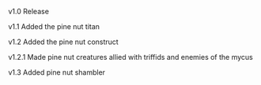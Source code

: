 v1.0 Release

v1.1 Added the pine nut titan

v1.2 Added the pine nut construct

v1.2.1 Made pine nut creatures allied with triffids and enemies of the mycus

v1.3 Added pine nut shambler
